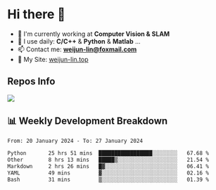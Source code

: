 # Hi there 👋

<!--
**Weijun-Lin/Weijun-Lin** is a ✨ _special_ ✨ repository because its `README.md` (this file) appears on your GitHub profile.

Here are some ideas to get you started:

- 🔭 I’m currently working on ...
- 🌱 I’m currently learning ...
- 👯 I’m looking to collaborate on ...
- 🤔 I’m looking for help with ...
- 💬 Ask me about ...
- 📫 How to reach me: ...
- 😄 Pronouns: ...
- ⚡ Fun fact: ...
-->

- 🏢 I'm currently working at **Computer Vision & SLAM**
- 🚀 I use daily: **C/C++** & **Python** & **Matlab** ...
- 📫 Contact me: **weijun-lin@foxmail.com**
- 🔗 My Site: [weijun-lin.top](https://weijun-lin.top/)

  

## Repos Info
![](https://github-readme-stats.vercel.app/api?username=Weijun-Lin&theme=cobalt)

## 📊 Weekly Development Breakdown

<!--START_SECTION:waka-->

```txt
From: 20 January 2024 - To: 27 January 2024

Python       25 hrs 51 mins  █████████████████░░░░░░░░   67.68 %
Other        8 hrs 13 mins   █████▒░░░░░░░░░░░░░░░░░░░   21.54 %
Markdown     2 hrs 26 mins   █▓░░░░░░░░░░░░░░░░░░░░░░░   06.41 %
YAML         49 mins         ▓░░░░░░░░░░░░░░░░░░░░░░░░   02.16 %
Bash         31 mins         ▒░░░░░░░░░░░░░░░░░░░░░░░░   01.39 %
```

<!--END_SECTION:waka-->
